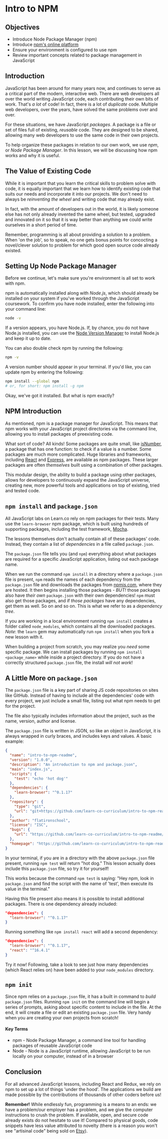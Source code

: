 # Intro to NPM


## Objectives

- Introduce Node Package Manager (npm)
- Introduce [npm's online platform][npmjs]
- Ensure your environment is configured to use npm
- Review important concepts related to package management in JavaScript


## Introduction

JavaScript has been around for many years now, and continues to serve as a
critical part of the modern, interactive web. There are web developers all over
the world writing JavaScript code, each contributing their own bits of work.
That's _a lot_ of code! In fact, there is a lot of _duplicate_ code. Multiple
web developers, over the years, have solved the same problems over and over.

For these situations, we have JavaScript _packages_. A package is a file or set
of files full of existing, _reusable_ code. They are designed to be shared,
allowing many web developers to use the same code in their own projects.

To help organize these packages in relation to our own work, we use _npm_, or
_Node Package Manager_. In this lesson, we will be discussing how npm works and
why it is useful.


## The Value of Existing Code

While it is important that you learn the critical skills to problem solve with
code, it is equally important that we learn how to identify existing code that
suits our needs and incorporate it into our projects. We don't need to always be
_reinventing the wheel_ and writing code that may already exist. 

In fact, with the amount of developers out in the world, it is likely someone
else has not only already invented the same wheel, but tested, upgraded and
innovated on it so that it is way better than anything we could write ourselves
in a short period of time.

Remember, programming is all about providing a solution to a problem. When 'on
the job', so to speak, no one gets bonus points for concocting a novel/clever
solution to problem for which good open source code already existed.


## Setting Up Node Package Manager

Before we continue, let's make sure you're environment is all set to work with
npm.

npm is automatically installed along with _Node.js_, which should already be
installed on your system if you've worked through the JavaScript coursework.  To
confirm you have node installed, enter the following into your command line:

```sh
node -v
```

If a version appears, you have Node.js. If, by chance, you do not have Node.js
installed, you can use the [Node Version Manager][nvm] to install Node.js and
keep it up to date.

You can also double check npm by running the following:

```sh
npm -v
```

A version number should appear in your terminal. If you'd like, you can update
npm by entering the following:

```sh
npm install --global npm
# or, for short: npm install -g npm
```

Okay, we've got it installed. But what is npm exactly?


## NPM Introduction

As mentioned, npm is a package manager for JavaScript. This means that npm works
with your JavaScript project directories via the command line, allowing you to
install packages of preexisting code.

What sort of code? All kinds! Some packages are quite small, like
[isNumber][isNumber], a package that has one function: to check if a value is a
number. Some packages are much more complicated. Huge libraries and frameworks,
including [React][react] and [Express][expjs], are available as npm packages.
These larger packages are often _themselves_ built using a combination of other
packages.

This modular design, the ability to build a package using other packages, allows
for developers to continuously expand the JavaScript universe, creating new,
more powerful tools and applications on top of existing, tried and tested code.


## `npm install` and `package.json`

All JavaScript labs on Learn.co rely on npm packages for their tests. Many use the
`learn-browser` npm package, which is built using hundreds of supporting
packages, including the test framework, [Mocha][mocha].

The lessons themselves don't actually contain all of these packages' code.
Instead, they contain a list of _dependencies_ in a file called `package.json`.

The `package.json` file tells you (and `npm`) everything about what packages are
required for a specific JavaScript application, listing out each package name.

When we run the command `npm install` in a directory where a `package.json` file
is present, `npm` reads the names of each dependency from the `package.json`
file and downloads the packages from [npmjs.com][npmjs], where they are hosted.
It then begins installing those packages - _BUT!_ those packages also have
_their own_ `package.json` with their own dependencies! `npm` must also get
those packages, and if _those packages_ have any dependencies, get them as well.
So on and so on. This is what we refer to as a _dependency tree_.

If you are working in a local environment running `npm install` creates a folder
called `node_modules`, which contains all the downloaded packages. _Note_: the
`learn` gem may automatically run `npm install` when you fork a new lesson with
it.

When building a project from scratch, you may realize you _need_ some specific
package. We can install packages by running `npm install <package_name>` while
inside a project directory. If you do not have a correctly structured
`package.json` file, the install _will not work_!


## A Little More on `package.json`

The `package.json` file is a key part of sharing JS code repositories on sites
like GitHub. Instead of having to include all the dependencies' code with every
project, we just include a small file, listing out what npm needs to get for the
project.

The file also typically includes information about the project, such as the
name, version, author and license.

The `package.json` file is written in JSON, so like an object in JavaScript, it
is always wrapped in curly braces, and includes keys and values. A basic
example:

```json
{
  "name": "intro-to-npm-readme",
  "version": "1.0.0",
  "description": "An introduction to npm and package.json",
  "main": "index.js",
  "scripts": {
    "test": "echo 'hot dog'"
  },
  "dependencies": {
    "learn-browser": "^0.1.17"
  },
  "repository": {
    "type": "git",
    "url": "git+https://github.com/learn-co-curriculum/intro-to-npm-readme.git"
  },
  "author": "flatironschool",
  "license": "ISC",
  "bugs": {
    "url": "https://github.com/learn-co-curriculum/intro-to-npm-readme/issues"
  },
  "homepage": "https://github.com/learn-co-curriculum/intro-to-npm-readme#readme"
}
```

In your terminal, if you are in a directory with the above `package.json` file
present, running `npm test` will return "hot dog." This lesson actually does
include this `package.json` file, so try it for yourself! 

This works because the command `npm test` is saying: "Hey npm, look in
`package.json` and find the script with the name of 'test', then execute its
value in the terminal."

Having this file present also means it is possible to install additional packages.  There is one dependency already included:

```json
"dependencies": {
  "learn-browser": "^0.1.17"
}
```

Running something like `npm install react` will add a second dependency:

```json
"dependencies": {
  "learn-browser": "^0.1.17",
  "react": "^16.4.1"
}
```

Try it now! Following, take a look to see just how many dependencies (which
React relies on) have been added to your `node_modules` directory.


## `npm init`

Since npm relies on a `package.json` file, it has a built in command to _build_
`package.json` files. Running `npm init` on the command line will begin a series
of prompts, asking about specific content to include in the file. At the end, it
will create a file or edit an existing `package.json` file. Very handy when you
are creating your own projects from scratch!


#### Key Terms

- npm - Node Package Manager, a command line tool for handling packages of reusable JavaScript code
- Node - Node is a JavaScript runtime, allowing JavaScript to be run locally on your computer, instead of in a browser


## Conclusion

For all advanced JavaScript lessons, including React and Redux, we rely on npm
to set up a lot of things 'under the hood'. The applications we build are made
possible by the contributions of thousands of other coders before us!

**Remember!** While endlessly fun, programming is a means to an ends: we have a
problem/our employer has a problem, and we give the computer instructions to
crush the problem. If available, open, and secure code already exists do not
hesitate to use it! Compared to physical goods, code snippets have less value
attributed to novelty (there is a reason you won't see "artisinal code" being
sold on [Etsy][etsy]).

[nvm]: https://github.com/creationix/nvm
[isNumber]: https://www.npmjs.com/package/isnumber
[react]: https://www.npmjs.com/package/react
[expjs]: https://expressjs.com/
[mocha]: https://mochajs.org/
[npmjs]: https://www.npmjs.com/
[etsy]: https://etsy.com
